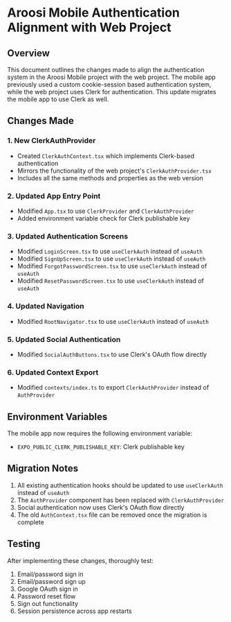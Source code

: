 # Aroosi Mobile Authentication Alignment with Web Project

## Overview
This document outlines the changes made to align the authentication system in the Aroosi Mobile project with the web project. The mobile app previously used a custom cookie-session based authentication system, while the web project uses Clerk for authentication. This update migrates the mobile app to use Clerk as well.

## Changes Made

### 1. New ClerkAuthProvider
- Created `ClerkAuthContext.tsx` which implements Clerk-based authentication
- Mirrors the functionality of the web project's `ClerkAuthProvider.tsx`
- Includes all the same methods and properties as the web version

### 2. Updated App Entry Point
- Modified `App.tsx` to use `ClerkProvider` and `ClerkAuthProvider`
- Added environment variable check for Clerk publishable key

### 3. Updated Authentication Screens
- Modified `LoginScreen.tsx` to use `useClerkAuth` instead of `useAuth`
- Modified `SignUpScreen.tsx` to use `useClerkAuth` instead of `useAuth`
- Modified `ForgotPasswordScreen.tsx` to use `useClerkAuth` instead of `useAuth`
- Modified `ResetPasswordScreen.tsx` to use `useClerkAuth` instead of `useAuth`

### 4. Updated Navigation
- Modified `RootNavigator.tsx` to use `useClerkAuth` instead of `useAuth`

### 5. Updated Social Authentication
- Modified `SocialAuthButtons.tsx` to use Clerk's OAuth flow directly

### 6. Updated Context Export
- Modified `contexts/index.ts` to export `ClerkAuthProvider` instead of `AuthProvider`

## Environment Variables
The mobile app now requires the following environment variable:
- `EXPO_PUBLIC_CLERK_PUBLISHABLE_KEY`: Clerk publishable key

## Migration Notes
1. All existing authentication hooks should be updated to use `useClerkAuth` instead of `useAuth`
2. The `AuthProvider` component has been replaced with `ClerkAuthProvider`
3. Social authentication now uses Clerk's OAuth flow directly
4. The old `AuthContext.tsx` file can be removed once the migration is complete

## Testing
After implementing these changes, thoroughly test:
1. Email/password sign in
2. Email/password sign up
3. Google OAuth sign in
4. Password reset flow
5. Sign out functionality
6. Session persistence across app restarts